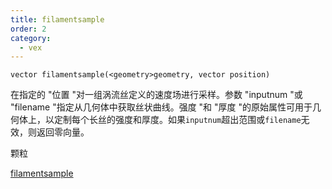 ```yaml
---
title: filamentsample
order: 2
category:
  - vex
---
```


`vector filamentsample(<geometry>geometry, vector position)`

在指定的 "位置 "对一组涡流丝定义的速度场进行采样。参数 "inputnum "或 "filename "指定从几何体中获取丝状曲线。强度 "和 "厚度 "的原始属性可用于几何体上，以定制每个长丝的强度和厚度。如果`inputnum`超出范围或`filename`无效，则返回零向量。

颗粒

[filamentsample](filamentsample.html)

